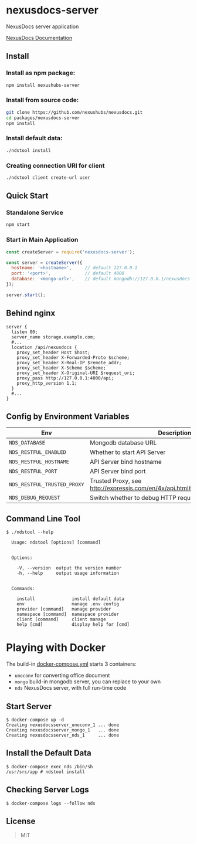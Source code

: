 # nexusdocs-server

NexusDocs server application

[NexusDocs Documentation](https://github.com/nexushubs/nexusdocs/wiki)

## Install

### Install as npm package:

```bash
npm install nexushubs-server
```

### Install from source code:

```bash
git clone https://github.com/nexushubs/nexusdocs.git
cd packages/nexusdocs-server
npm install
```

### Install default data:

```bash
./ndstool install
```

### Creating connection URI for client

```bash
./ndstool client create-url user
```

## Quick Start

### Standalone Service

```bash
npm start
```

### Start in Main Application

```javascript
const createServer = require('nexusdocs-server');

const server = createServer({
  hostname: '<hostname>',     // default 127.0.0.1
  port: '<port>',             // default 4000
  database: '<mongo-url>',    // default mongodb://127.0.0.1/nexusdocs
});

server.start();
```

## Behind nginx

```nginx
server {
  listen 80;
  server_name storage.example.com;
  #...
  location /api/nexusdocs {
    proxy_set_header Host $host;
    proxy_set_header X-Forwarded-Proto $scheme;
    proxy_set_header X-Real-IP $remote_addr;
    proxy_set_header X-Scheme $scheme;
    proxy_set_header X-Original-URI $request_uri;
    proxy_pass http://127.0.0.1:4000/api;
    proxy_http_version 1.1;
  }
  #...
}
```

## Config by Environment Variables

| Env | Description |
| --- | ----------- |
| `NDS_DATABASE` | Mongodb database URL |
| `NDS_RESTFUL_ENABLED` | Whether to start API Server |
| `NDS_RESTFUL_HOSTNAME` | API Server bind hostname |
| `NDS_RESTFUL_PORT` | API Server bind port |
| `NDS_RESTFUL_TRUSTED_PROXY` | Trusted Proxy, see http://expressjs.com/en/4x/api.html#trust.proxy.options.table |
| `NDS_DEBUG_REQUEST` | Switch whether to debug HTTP requests |

## Command Line Tool

```base
$ ./ndstool --help

  Usage: ndstool [options] [command]


  Options:

    -V, --version  output the version number
    -h, --help     output usage information


  Commands:

    install              install default data
    env                  manage .env config
    provider [command]   manage provider
    namespace [command]  namespace provider
    client [command]     client manage
    help [cmd]           display help for [cmd]
```

# Playing with Docker

The build-in [docker-compose.yml](./docker-compose.yml) starts 3 containers:

* `unoconv` for converting office document
* `mongo` build-in mongodb server, you can replace to your own
* `nds` NexusDocs server, with full run-time code

## Start Server

```
$ docker-compose up -d
Creating nexusdocsserver_unoconv_1 ... done
Creating nexusdocsserver_mongo_1   ... done
Creating nexusdocsserver_nds_1     ... done
```

## Install the Default Data

```
$ docker-compose exec nds /bin/sh
/usr/src/app # ndstool install
```

## Checking Server Logs
```
$ docker-compose logs --follow nds
```

## License

> MIT
